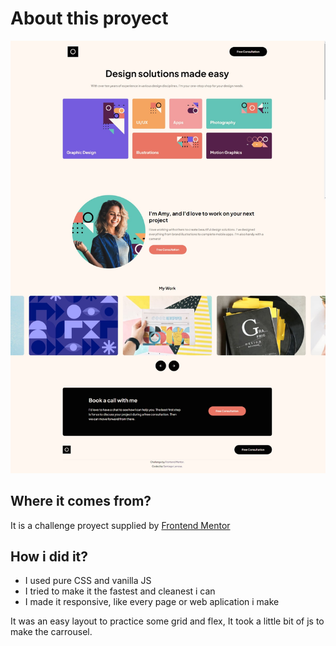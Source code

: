 # About this proyect

![Screenshot of the page](./assets/screenshot.png)

## Where it comes from?

It is a challenge proyect supplied by <a href="https://www.frontendmentor.io/profile/SantiNakc">Frontend Mentor</a>

## How i did it?

- I used pure CSS and vanilla JS
- I tried to make it the fastest and cleanest i can
- I made it responsive, like every page or web aplication i make

It was an easy layout to practice some grid and flex, It took a little bit of js to make the carrousel.

